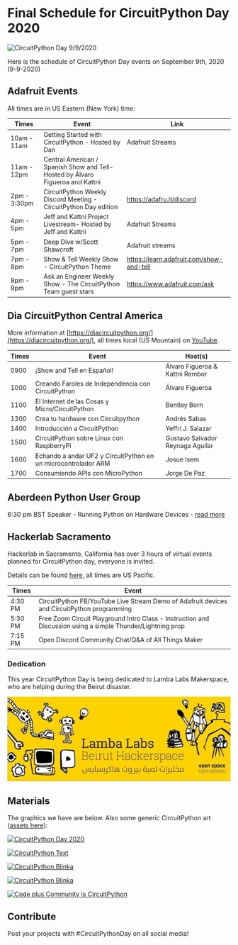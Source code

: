 # Final Schedule for CircuitPython Day 2020

<img width="550" src="assets/20200825/20200825cpday.jpg" alt="CircuitPython Day 9/9/2020">

Here is the schedule of CircuitPython Day events on September 9th, 2020 (9-9-2020)

## Adafruit Events

All times are in US Eastern (New York) time:

| Times | Event| Link |
|---|---|---|
| 10am - 11am	| Getting Started with CircuitPython - Hosted by Dan| Adafruit Streams |
| 11am - 12pm	| Central American / Spanish Show and Tell- Hosted by Álvaro Figueroa and Kattni| |
| 2pm - 3:30pm | CircuitPython Weekly Discord Meeting -	CircuitPython Day edition	| https://adafru.it/discord |
| 4pm - 5pm | Jeff and Kattni Project Livestream- Hosted by Jeff and Kattni | Adafruit Streams |
| 5pm - 7pm | Deep Dive w/Scott Shawcroft	| Adafruit streams | 
| 7pm - 8pm | Show & Tell Weekly Show	- CircuitPython Theme | https://learn.adafruit.com/show-and-tell |
| 8pm - 9pm | Ask an Engineer Weekly Show -	The CircuitPython Team guest stars |	https://www.adafruit.com/ask |

## Dia CircuitPython Central America

More information at [https://diacircuitpython.org/](https://diacircuitpython.org/), all times local (US Mountain) on [YouTube](https://www.youtube.com/channel/UCeZ-Wk1LyK2lnm5x4BCbyGA).

| Times | Event| Host(s) |
|---|---|---|
| 0900 | ¡Show and Tell en Español! | Álvaro Figueroa & Kattni Rembor |
| 1000 | Creando Faroles de Independencia con CircuitPython | Álvaro Figueroa |
| 1100 | El Internet de las Cosas y Micro/CircuitPython | Bentley Born |
| 1300 | Crea tu hardware con Circuitpython | Andrés Sabas |
| 1400 | Introducción a CircuitPython | Yeffri J. Salazar |
| 1500 | CircuitPython sobre Linux con RaspberryPi | Gustavo Salvador Reynaga Aguilar |
| 1600 | Echando a andar UF2 y CircuitPython en un microcontrolador ARM | Josue Isem |
| 1700 | Consumiendo APIs con MicroPython | Jorge De Paz |

## Aberdeen Python User Group

6:30 pm BST Speaker -  Running Python on Hardware Devices - [read more](https://ti.to/code-the-city/aberdeen-python-user-group-sept-2020)

## Hackerlab Sacramento

Hackerlab in Sacramento, California has over 3 hours of virtual events planned for CircuitPython day, everyone is invited.

Details can be found [here](https://www.hackerlab.org/en/blog/read/1376035664/hacker-lab-celebrates-circuit-python-day), all times are US Pacific.

| Times | Event|
|---|---|
| 4:30 PM | CircuitPython FB/YouTube Live Stream Demo of Adafruit devices and CircuitPython programming |
| 5:30 PM | Free Zoom Circuit Playground Intro Class - Instruction and Discussion using a simple Thunder/Lightning prop |
| 7:15 PM | Open Discord Community Chat/Q&A of All Things Maker |

###  Dedication

This year CircuitPython Day is being dedicated to Lamba Labs Makerspace, who are helping during the Beirut disaster.

[![Lamba Labs Makerspace](assets/20200908/20200908lamba.jpg)](https://twitter.com/LambaLabs)


## Materials

The graphics we have are below. Also some generic CircuitPython art ([assets here](https://github.com/adafruit/circuitpython-weekly-newsletter/tree/gh-pages/assets/CPday2020)):

[![CircuitPython Day 2020](assets/CPday2020/CPDay2020.jpg)](https://github.com/adafruit/circuitpython-weekly-newsletter/edit/gh-pages/circuitpythonday2020.md)

[![CircuitPython Text](assets/CPday2020/CircuitPython_Text.png)](https://github.com/adafruit/circuitpython-weekly-newsletter/edit/gh-pages/circuitpythonday2020.md)

[![CircuitPython Blinka](assets/CPday2020/adafruit_blinka.PNG)](https://github.com/adafruit/circuitpython-weekly-newsletter/edit/gh-pages/circuitpythonday2020.md)

[![CircuitPython Blinka](assets/CPday2020/blinka-transparent.png)](https://github.com/adafruit/circuitpython-weekly-newsletter/edit/gh-pages/circuitpythonday2020.md)

[![Code plus Community is CircuitPython](assets/CPday2020/code+community.jpg)](https://github.com/adafruit/circuitpython-weekly-newsletter/edit/gh-pages/circuitpythonday2020.md)

## Contribute

Post your projects with #CircuitPythonDay on all social media!
